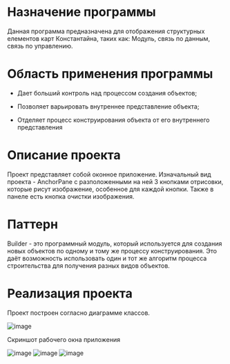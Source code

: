 # Назначение программы

Данная программа предназначена для отображения структурных елементов карт Константайна, таких как: Модуль, связь по данным, связь по управлению.

# Область применения программы

* Дает больший контроль над процессом создания объектов;

* Позволяет варьировать внутреннее представление объекта;

* Отделяет процесс конструирования объекта от его внутреннего представления

# Описание проекта

Проект представляет собой оконное приложение. Изначальный вид проекта - AnchorPane с разположенными на ней 3 кнопками отрисовки, которые рисут изображение, особенное для каждой кнопки. Также в панеле есть кнопка очистки изображения.

# Паттерн

Builder - это программный модуль, который используется для создания новых объектов по одному и тому же процессу конструирования. Это даёт возможность использовать один и тот же алгоритм процесса строительства для получения разных видов объектов.

# Реализация проекта

Проект построен согласно диаграмме классов.

![image](https://user-images.githubusercontent.com/80450495/119713912-ea33b480-be6a-11eb-86fd-e79875f08a77.png)


Скриншот рабочего окна приложения

![image](https://user-images.githubusercontent.com/80450495/119713573-86a98700-be6a-11eb-8e68-d826dabbe32e.png)
![image](https://user-images.githubusercontent.com/80450495/119713608-91fcb280-be6a-11eb-9799-2a7ebbf05146.png)
![image](https://user-images.githubusercontent.com/80450495/119713647-99bc5700-be6a-11eb-964e-bdb042fa55af.png)







